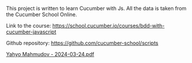 This project is written to learn Cucumber with Js. All the data is taken from the Cucumber School Online.

Link to the course: https://school.cucumber.io/courses/bdd-with-cucumber-javascript

Github repository: https://github.com/cucumber-school/scripts

[Yahyo Mahmudov - 2024-03-24.pdf](https://github.com/YahyoMahmudov/Cucumber-With-Js/files/14735558/Yahyo.Mahmudov.-.2024-03-24.pdf)
